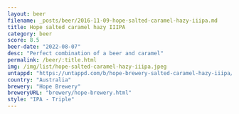 ```yaml
---
layout: beer
filename: _posts/beer/2016-11-09-hope-salted-caramel-hazy-iiipa.md
title: Hope salted caramel hazy IIIPA
category: beer
score: 8.5
beer-date: "2022-08-07"
desc: "Perfect combination of a beer and caramel"
permalink: /beer/:title.html
img: /img/list/hope-salted-caramel-hazy-iiipa.jpeg
untappd: "https://untappd.com/b/hope-brewery-salted-caramel-hazy-iiipa/4225672"
country: "Australia"
brewery: "Hope Brewery"
breweryURL: "brewery/hope-brewery.html"
style: "IPA - Triple"
---
```

